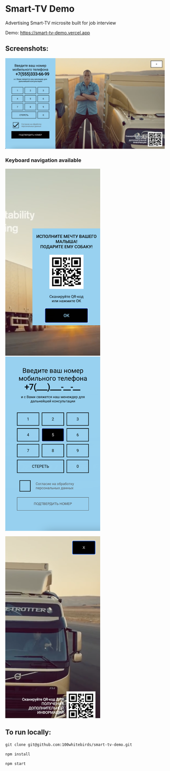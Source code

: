 <h1> Smart-TV Demo </h1>

Advertising Smart-TV microsite built for job interview 

Demo: https://smart-tv-demo.vercel.app

<h2> Screenshots: </h2>

<img src="screenshots/screenshot.png" width="800">

<h3> Keyboard navigation available</h3>

<p float="left">
 <img src="screenshots/navigation1.png" width="300">
 <img src="screenshots/navigation2.png" width="300">
</p>
<p float="left>
 <img src="screenshots/navigation3.png" width="300">
 <img src="screenshots/navigation4.png" width="300">
</p>


<h2> To run locally: </h2>
 
```
git clone git@github.com:100whitebirds/smart-tv-demo.git
```
```
npm install
```
```
npm start
```
